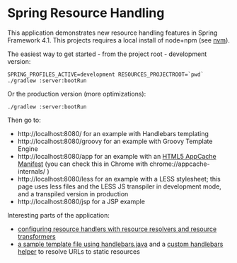 Spring Resource Handling
========================

This application demonstrates new resource handling features in Spring Framework 4.1.
This projects requires a local install of node+npm (see [nvm](https://github.com/creationix/nvm)).

The easiest way to get started - from the project root - development version:

    SPRING_PROFILES_ACTIVE=development RESOURCES_PROJECTROOT=`pwd` ./gradlew :server:bootRun
     
Or the production version (more optimizations):

    ./gradlew :server:bootRun
    
Then go to:

* http://localhost:8080/ for an example with Handlebars templating
* http://localhost:8080/groovy for an example with Groovy Template Engine
* http://localhost:8080/app for an example with an [HTML5 AppCache Manifest](http://www.html5rocks.com/en/tutorials/appcache/beginner/) 
(you can check this in Chrome with chrome://appcache-internals/ )
* http://localhost:8080/less for an example with a LESS stylesheet; this page uses less files and the LESS JS transpiler
in development mode, and a transpiled version in production
* http://localhost:8080/jsp for a JSP example

Interesting parts of the application:

* [configuring resource handlers with resource resolvers and resource transformers](https://github.com/bclozel/spring-resource-handling/blob/master/server/src/main/java/org/springframework/samples/resources/WebConfig.java#L96-L117)
* [a sample template file using handlebars.java](https://github.com/bclozel/spring-resource-handling/blob/master/server/src/main/resources/handlebars/index.hbs)
and a [custom handlebars helper](https://github.com/bclozel/spring-resource-handling/blob/master/server/src/main/java/org/springframework/samples/resources/handlebars/ResourceUrlHelper.java) to resolve URLs to static resources
